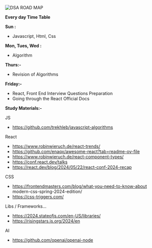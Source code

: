 
![DSA ROAD MAP](https://dev-to-uploads.s3.amazonaws.com/uploads/articles/l6s8un5d9h9o27q68j3x.png)


**Every day Time Table**

**Sun :**

- Javascript, Html, Css

**Mon, Tues, Wed :**

- Algorithm

**Thurs:-**

- Revision of Algorithms

**Friday:-**

- React, Front End Interview Questions Preparation
- Going through the React Official Docs



**Study Materials:-**

JS

- https://github.com/trekhleb/javascript-algorithms

React

- https://www.robinwieruch.de/react-trends/
- https://github.com/enaqx/awesome-react?tab=readme-ov-file
- https://www.robinwieruch.de/react-component-types/
- https://conf.react.dev/talks
- https://react.dev/blog/2024/05/22/react-conf-2024-recap

CSS

- https://frontendmasters.com/blog/what-you-need-to-know-about modern-css-spring-2024-edition/
- https://css-triggers.com/

Libs / Frameworks...

- https://2024.stateofjs.com/en-US/libraries/
- https://risingstars.js.org/2024/en

AI

- https://github.com/openai/openai-node



